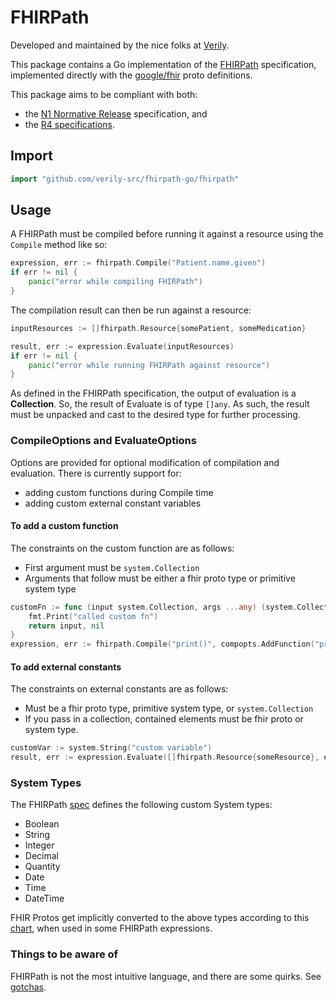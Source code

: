 # FHIRPath

Developed and maintained by the nice folks at [Verily](https://verily.com/).

This package contains a Go implementation of the [FHIRPath][fhirpath] specification, implemented directly with
the [google/fhir][google-fhir] proto definitions.

This package aims to be compliant with both:

- the [N1 Normative Release](http://hl7.org/fhirpath/N1/) specification, and
- the [R4 specifications](http://hl7.org/fhir/R4/fhirpath.html).

## Import

```go
import "github.com/verily-src/fhirpath-go/fhirpath"
```

## Usage

A FHIRPath must be compiled before running it against a resource using the `Compile` method like so:

```go
expression, err := fhirpath.Compile("Patient.name.given")
if err != nil {
    panic("error while compiling FHIRPath")
}
```

The compilation result can then be run against a resource:

```go
inputResources := []fhirpath.Resource{somePatient, someMedication}

result, err := expression.Evaluate(inputResources)
if err != nil {
    panic("error while running FHIRPath against resource")
}
```

As defined in the FHIRPath specification, the output of evaluation is a **Collection**. So, the
result of Evaluate is of type `[]any`. As such, the result must be unpacked and cast to the desired
type for further processing.

### CompileOptions and EvaluateOptions

Options are provided for optional modification of compilation and evaluation. There is currently
support for:

- adding custom functions during Compile time
- adding custom external constant variables

#### To add a custom function

The constraints on the custom function are as follows:

- First argument must be `system.Collection`
- Arguments that follow must be either a fhir proto type or primitive system type

```go
customFn := func (input system.Collection, args ...any) (system.Collection error) {
    fmt.Print("called custom fn")
    return input, nil
}
expression, err := fhirpath.Compile("print()", compopts.AddFunction("print", customFn))
```

#### To add external constants

The constraints on external constants are as follows:

- Must be a fhir proto type, primitive system type, or `system.Collection`
- If you pass in a collection, contained elements must be fhir proto or system type.

```go
customVar := system.String("custom variable")
result, err := expression.Evaluate([]fhirpath.Resource{someResource}, evalopts.EnvVariable("var", customVar))
```

### System Types

The FHIRPath [spec](http://hl7.org/fhirpath/N1/#literals) defines the following custom System types:

- Boolean
- String
- Integer
- Decimal
- Quantity
- Date
- Time
- DateTime

FHIR Protos get implicitly converted to the above types according to this
[chart](http://hl7.org/fhir/R4/fhirpath.html#types), when used in some FHIRPath expressions.

### Things to be aware of

FHIRPath is not the most intuitive language, and there are some quirks. See [gotchas](gotchas.md).

[fhirpath]: http://hl7.org/fhirpath/
[google-fhir]: https://github.com/google/fhir
